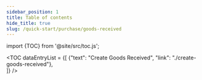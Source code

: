 ```yaml
---
sidebar_position: 1
title: Table of contents
hide_title: true
slug: /quick-start/purchase/goods-received  
---
```


import {TOC} from '@site/src/toc.js';

<TOC
dataEntryList = {[
{"text": "Create Goods Received", "link": "./create-goods-received"},  
]}
/>
     